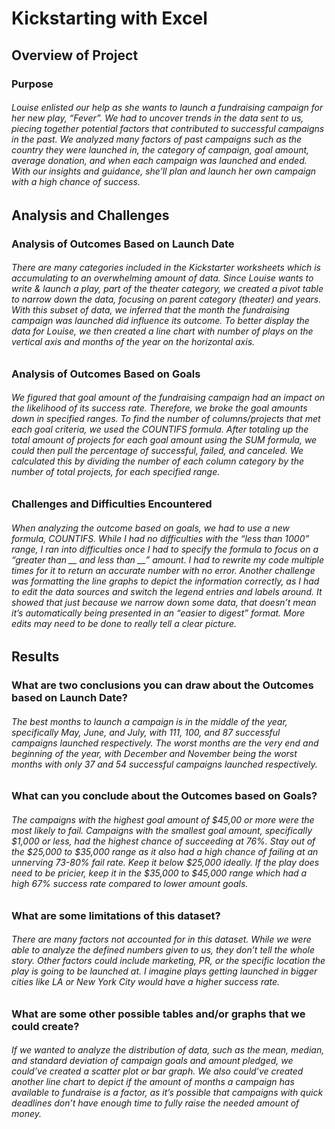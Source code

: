 # Kickstarting with Excel
## Overview of Project
### Purpose
###### Louise enlisted our help as she wants to launch a fundraising campaign for her new play, “Fever”. We had to uncover trends in the data sent to us, piecing together potential factors that contributed to successful campaigns in the past. We analyzed many factors of past campaigns such as the country they were launched in, the category of campaign, goal amount, average donation, and when each campaign was launched and ended. With our insights and guidance, she’ll plan and launch her own campaign with a high chance of success. 
## Analysis and Challenges
### Analysis of Outcomes Based on Launch Date
###### There are many categories included in the Kickstarter worksheets which is accumulating to an overwhelming amount of data. Since Louise wants to write & launch a play, part of the theater category, we created a pivot table to narrow down the data, focusing on parent category (theater) and years. With this subset of data, we inferred that the month the fundraising campaign was launched did influence its outcome. To better display the data for Louise, we then created a line chart with number of plays on the vertical axis and months of the year on the horizontal axis. 
### Analysis of Outcomes Based on Goals
###### We figured that goal amount of the fundraising campaign had an impact on the likelihood of its success rate. Therefore, we broke the goal amounts down in specified ranges. To find the number of columns/projects that met each goal criteria, we used the COUNTIFS formula. After totaling up the total amount of projects for each goal amount using the SUM formula, we could then pull the percentage of successful, failed, and canceled. We calculated this by dividing the number of each column category by the number of total projects, for each specified range.
### Challenges and Difficulties Encountered
###### When analyzing the outcome based on goals, we had to use a new formula, COUNTIFS. While I had no difficulties with the “less than 1000” range, I ran into difficulties once I had to specify the formula to focus on a “greater than __ and less than __” amount. I had to rewrite my code multiple times for it to return an accurate number with no error. Another challenge was formatting the line graphs to depict the information correctly, as I had to edit the data sources and switch the legend entries and labels around. It showed that just because we narrow down some data, that doesn’t mean it’s automatically being presented in an “easier to digest” format. More edits may need to be done to really tell a clear picture. 
## Results
### What are two conclusions you can draw about the Outcomes based on Launch Date?
###### The best months to launch a campaign is in the middle of the year, specifically May, June, and July, with 111, 100, and 87 successful campaigns launched respectively. The worst months are the very end and beginning of the year, with December and November being the worst months with only 37 and 54 successful campaigns launched respectively.
### What can you conclude about the Outcomes based on Goals?
###### The campaigns with the highest goal amount of $45,00 or more were the most likely to fail. Campaigns with the smallest goal amount, specifically $1,000 or less, had the highest chance of succeeding at 76%. Stay out of the $25,000 to $35,000 range as it also had a high chance of failing at an unnerving 73-80% fail rate. Keep it below $25,000 ideally. If the play does need to be pricier, keep it in the $35,000 to $45,000 range which had a high 67% success rate compared to lower amount goals. 
### What are some limitations of this dataset?
###### There are many factors not accounted for in this dataset. While we were able to analyze the defined numbers given to us, they don’t tell the whole story. Other factors could include marketing, PR, or the specific location the play is going to be launched at. I imagine plays getting launched in bigger cities like LA or New York City would have a higher success rate.
### What are some other possible tables and/or graphs that we could create?
###### If we wanted to analyze the distribution of data, such as the mean, median, and standard deviation of campaign goals and amount pledged, we could’ve created a scatter plot or bar graph. We also could’ve created another line chart to depict if the amount of months a campaign has available to fundraise is a factor, as it’s possible that campaigns with quick deadlines don’t have enough time to fully raise the needed amount of money.
